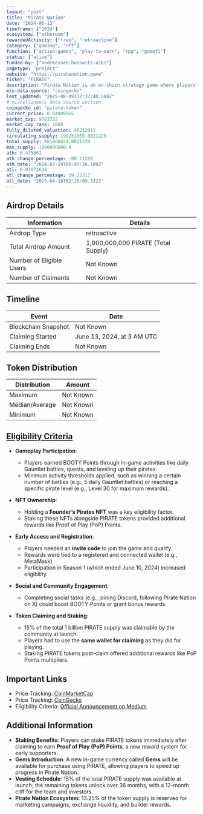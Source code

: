 ```yaml
---
layout: "post"
title: "Pirate Nation"
date: "2024-06-13"
timeframe: ["2024"]
ecosystem: ["ethereum"]
rewardedActivity: ["free", "retroactive"]
category: ["gaming", "nft"]
function: ["action-games", "play-to-earn", "rpg", "gamefi"]
status: ["alive"]
funded-by: ["andreessen-horowitz-a16z"]
pagetype: "project"
website: "https://piratenation.game"
ticker: "PIRATE"
description: "Pirate Nation is an on-chain strategy game where players can own and upgrade NFTs, participate in battles, and earn rewards."
mis-data-source: "coingecko"
last_updated: "2025-08-09T12:37:40.584Z"
# miscellaneous data source section
coingecko_id: "pirate-token"
current_price: 0.04909965
market_cap: 9783732
market_cap_rank: 1808
fully_diluted_valuation: 48212011
circulating_supply: 199251955.8821229
total_supply: 981868424.8821229
max_supply: 1000000000.0
ath: 0.475661
ath_change_percentage: -89.71269
ath_date: "2024-07-19T00:45:26.109Z"
atl: 0.03072638
atl_change_percentage: 59.25317
atl_date: "2025-04-18T02:26:09.332Z"
---
```


## Airdrop Details

| Information              | Details                             |
| ------------------------ | ----------------------------------- |
| Airdrop Type             | retroactive                         |
| Total Airdrop Amount     | 1,000,000,000 PIRATE (Total Supply) |
| Number of Eligible Users | Not Known                           |
| Number of Claimants      | Not Known                           |

## Timeline

| Event               | Date                       |
| ------------------- | -------------------------- |
| Blockchain Snapshot | Not Known                  |
| Claiming Started    | June 13, 2024, at 3 AM UTC |
| Claiming Ends       | Not Known                  |

## Token Distribution

| Distribution   | Amount    |
| -------------- | --------- |
| Maximum        | Not Known |
| Median/Average | Not Known |
| Minimum        | Not Known |

## [Eligibility Criteria](https://piratenation.medium.com/all-you-need-to-know-for-the-pirate-launch-46b12449554a)

- **Gameplay Participation**:

  - Players earned BOOTY Points through in-game activities like daily Gauntlet battles, quests, and leveling up their pirates.
  - Minimum activity thresholds applied, such as winning a certain number of battles (e.g., 5 daily Gauntlet battles) or reaching a specific pirate level (e.g., Level 30 for maximum rewards).

- **NFT Ownership**:

  - Holding a **Founder’s Pirates NFT** was a key eligibility factor.
  - Staking these NFTs alongside PIRATE tokens provided additional rewards like Proof of Play (PoP) Points.

- **Early Access and Registration**:

  - Players needed an **invite code** to join the game and qualify.
  - Rewards were tied to a registered and connected wallet (e.g., MetaMask).
  - Participation in Season 1 (which ended June 10, 2024) increased eligibility.

- **Social and Community Engagement**:

  - Completing social tasks (e.g., joining Discord, following Pirate Nation on X) could boost BOOTY Points or grant bonus rewards.

- **Token Claiming and Staking**:
  - 15% of the total 1 billion PIRATE supply was claimable by the community at launch.
  - Players had to use the **same wallet for claiming** as they did for playing.
  - Staking PIRATE tokens post-claim offered additional rewards like PoP Points multipliers.

## Important Links

- Price Tracking: [CoinMarketCap](https://coinmarketcap.com/currencies/pirate-nation/)
- Price Tracking: [CoinGecko](https://www.coingecko.com/en/coins/pirate-nation/)
- Eligibility Criteria: [Official Announcement on Medium](https://piratenation.medium.com/all-you-need-to-know-for-the-pirate-launch-46b12449554a)

## Additional Information

- **Staking Benefits**: Players can stake PIRATE tokens immediately after claiming to earn **Proof of Play (PoP) Points**, a new reward system for early supporters.
- **Gems Introduction**: A new in-game currency called **Gems** will be available for purchase using PIRATE, allowing players to speed up progress in Pirate Nation.
- **Vesting Schedule**: 15% of the total PIRATE supply was available at launch; the remaining tokens unlock over 36 months, with a 12-month cliff for the team and investors.
- **Pirate Nation Ecosystem**: 13.25% of the token supply is reserved for marketing campaigns, exchange liquidity, and builder rewards.